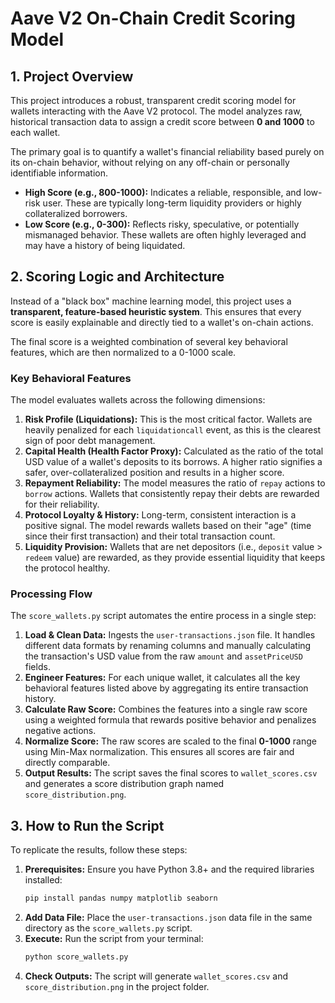 # **Aave V2 On-Chain Credit Scoring Model**

## **1. Project Overview**

This project introduces a robust, transparent credit scoring model for wallets interacting with the Aave V2 protocol. The model analyzes raw, historical transaction data to assign a credit score between **0 and 1000** to each wallet.

The primary goal is to quantify a wallet's financial reliability based purely on its on-chain behavior, without relying on any off-chain or personally identifiable information.

* **High Score (e.g., 800-1000):** Indicates a reliable, responsible, and low-risk user. These are typically long-term liquidity providers or highly collateralized borrowers.
* **Low Score (e.g., 0-300):** Reflects risky, speculative, or potentially mismanaged behavior. These wallets are often highly leveraged and may have a history of being liquidated.

## **2. Scoring Logic and Architecture**

Instead of a "black box" machine learning model, this project uses a **transparent, feature-based heuristic system**. This ensures that every score is easily explainable and directly tied to a wallet's on-chain actions.

The final score is a weighted combination of several key behavioral features, which are then normalized to a 0-1000 scale.

### **Key Behavioral Features**

The model evaluates wallets across the following dimensions:

1.  **Risk Profile (Liquidations):** This is the most critical factor. Wallets are heavily penalized for each `liquidationcall` event, as this is the clearest sign of poor debt management.
2.  **Capital Health (Health Factor Proxy):** Calculated as the ratio of the total USD value of a wallet's deposits to its borrows. A higher ratio signifies a safer, over-collateralized position and results in a higher score.
3.  **Repayment Reliability:** The model measures the ratio of `repay` actions to `borrow` actions. Wallets that consistently repay their debts are rewarded for their reliability.
4.  **Protocol Loyalty & History:** Long-term, consistent interaction is a positive signal. The model rewards wallets based on their "age" (time since their first transaction) and their total transaction count.
5.  **Liquidity Provision:** Wallets that are net depositors (i.e., `deposit` value > `redeem` value) are rewarded, as they provide essential liquidity that keeps the protocol healthy.

### **Processing Flow**

The `score_wallets.py` script automates the entire process in a single step:

1.  **Load & Clean Data:** Ingests the `user-transactions.json` file. It handles different data formats by renaming columns and manually calculating the transaction's USD value from the raw `amount` and `assetPriceUSD` fields.
2.  **Engineer Features:** For each unique wallet, it calculates all the key behavioral features listed above by aggregating its entire transaction history.
3.  **Calculate Raw Score:** Combines the features into a single raw score using a weighted formula that rewards positive behavior and penalizes negative actions.
4.  **Normalize Score:** The raw scores are scaled to the final **0-1000** range using Min-Max normalization. This ensures all scores are fair and directly comparable.
5.  **Output Results:** The script saves the final scores to `wallet_scores.csv` and generates a score distribution graph named `score_distribution.png`.

## **3. How to Run the Script**

To replicate the results, follow these steps:

1.  **Prerequisites:** Ensure you have Python 3.8+ and the required libraries installed:
    ```bash
    pip install pandas numpy matplotlib seaborn
    ```
2.  **Add Data File:** Place the `user-transactions.json` data file in the same directory as the `score_wallets.py` script.
3.  **Execute:** Run the script from your terminal:
    ```bash
    python score_wallets.py
    ```
4.  **Check Outputs:** The script will generate `wallet_scores.csv` and `score_distribution.png` in the project folder.
